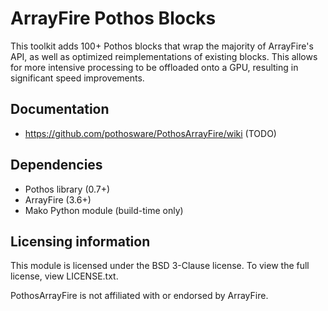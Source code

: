 # ArrayFire Pothos Blocks

This toolkit adds 100+ Pothos blocks that wrap the majority of ArrayFire's API, as well as optimized reimplementations of existing blocks. This allows for more intensive processing to be offloaded onto a GPU, resulting in significant speed improvements.

## Documentation

* https://github.com/pothosware/PothosArrayFire/wiki (TODO)

## Dependencies

* Pothos library (0.7+)
* ArrayFire (3.6+)
* Mako Python module (build-time only)

## Licensing information

This module is licensed under the BSD 3-Clause license. To view the full license, view LICENSE.txt.

PothosArrayFire is not affiliated with or endorsed by ArrayFire.
